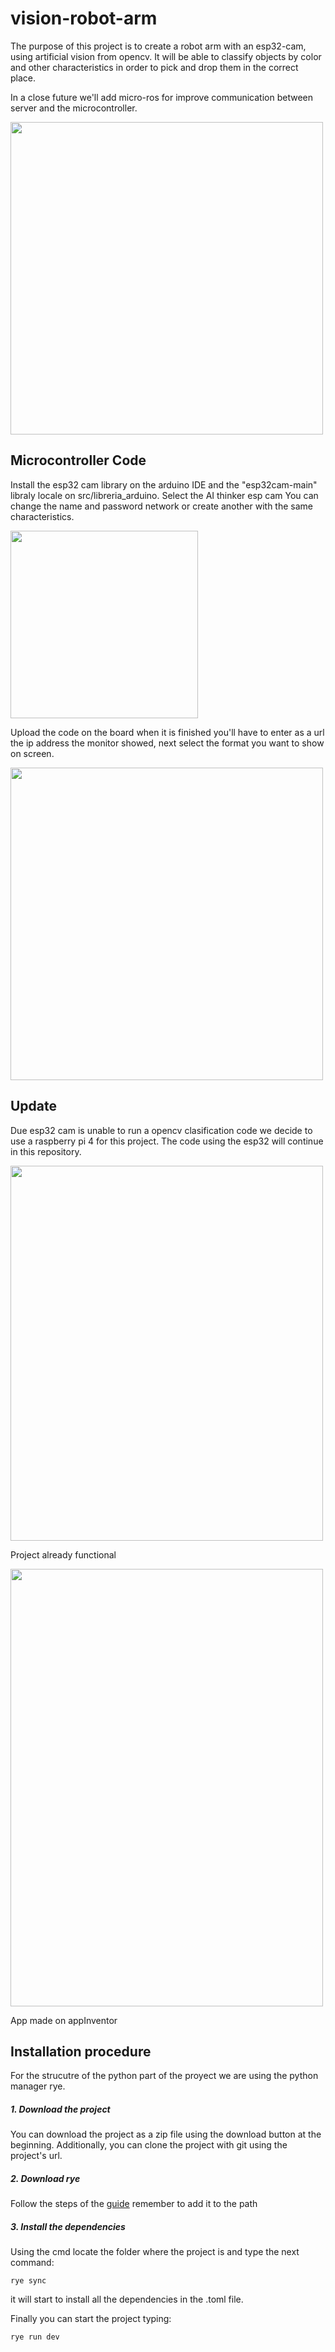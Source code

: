# vision-robot-arm

The purpose of this project is to create a robot arm with an esp32-cam, using artificial vision from opencv.
It will be able to classify objects by color and other characteristics in order to pick and drop them in the correct place.

In a close future we'll add micro-ros for improve communication between server and the microcontroller.

<picture> <img src="https://i.ibb.co/Zf3y1xT/structure.png" width = 500px></picture>

## Microcontroller Code

Install the esp32 cam library on the arduino IDE and the "esp32cam-main" libraly locale on src/libreria_arduino.
Select the AI thinker esp cam
You can change the name and password network or create another with the same characteristics.

<picture> <img src="https://i.ibb.co/5Y5FcD1/WM-Screenshots-20231013165800.png" width = 300px></picture>


Upload the code on the board when it is finished you'll have to enter as a url the ip address the monitor showed, next select the format you want to show on screen.

<picture> <img src="https://i.ibb.co/G7h6Tkf/face.png" width = 500px></picture>


## Update
Due esp32 cam is unable to run a opencv clasification code we decide to use a raspberry pi 4 for this project. The code using the esp32 will continue in this repository.

<picture> <img src="https://i.ibb.co/R3g5sXJ/Whats-App-Image-2024-01-10-at-11-52-02-AM-1.jpg" width = 500px height=600></picture>

Project already functional

<picture> <img src="https://i.ibb.co/s1QqF0s/Whats-App-Image-2024-01-10-at-11-52-03-AM.jpg" width = 500px height=700></picture>

App made on appInventor
## Installation procedure

For the strucutre of the python part of the proyect we are using the python manager rye.

##### 1. Download the project

You can download the project as a zip file using the download button at the beginning. Additionally, you can clone the project with git using the project's url.

##### 2. Download rye

Follow the steps of the [guide](https://rye-up.com/guide/installation/)
remember to add it to the path

##### 3. Install the dependencies

Using the cmd locate the folder where the project is and type the next command:

```
rye sync
```

it will start to install all the dependencies in the .toml file.

Finally you can start the project typing:

```
rye run dev
```
